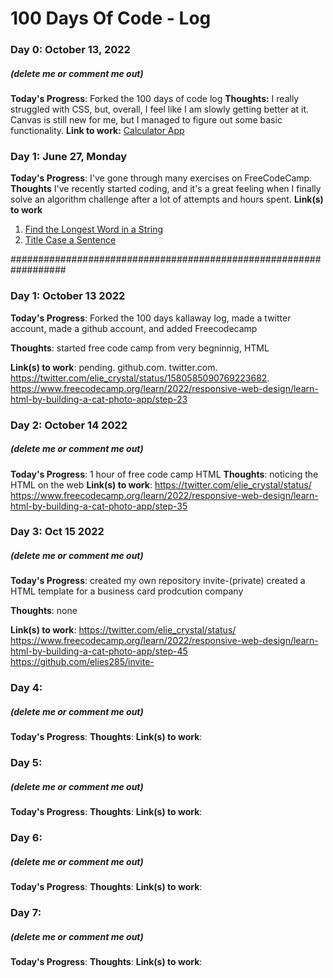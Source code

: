 # 100 Days Of Code - Log

### Day 0: October 13, 2022 
##### (delete me or comment me out)
**Today's Progress**: Forked the 100 days of code log
**Thoughts:** I really struggled with CSS, but, overall, I feel like I am slowly getting better at it. Canvas is still new for me, but I managed to figure out some basic functionality.
**Link to work:** [Calculator App](http://www.example.com)

### Day 1: June 27, Monday
**Today's Progress**: I've gone through many exercises on FreeCodeCamp.
**Thoughts** I've recently started coding, and it's a great feeling when I finally solve an algorithm challenge after a lot of attempts and hours spent.
**Link(s) to work**
1. [Find the Longest Word in a String](https://www.freecodecamp.com/challenges/find-the-longest-word-in-a-string)
2. [Title Case a Sentence](https://www.freecodecamp.com/challenges/title-case-a-sentence)

##################################################################

### Day 1: October 13 2022 
**Today's Progress**: Forked the 100 days kallaway log, made a twitter account, made a github account, and added Freecodecamp

**Thoughts**: started free code camp from very begninnig, HTML

**Link(s) to work**: pending. github.com. twitter.com. 
https://twitter.com/elie_crystal/status/1580585090769223682. 
https://www.freecodecamp.org/learn/2022/responsive-web-design/learn-html-by-building-a-cat-photo-app/step-23

### Day 2: October 14 2022
##### (delete me or comment me out)
**Today's Progress**: 1 hour of free code camp HTML 
**Thoughts**: noticing the HTML on the web
**Link(s) to work**: 
https://twitter.com/elie_crystal/status/
https://www.freecodecamp.org/learn/2022/responsive-web-design/learn-html-by-building-a-cat-photo-app/step-35


### Day 3: Oct 15 2022
##### (delete me or comment me out)
**Today's Progress**: 
created my own repository invite-(private)
created a HTML template for a business card prodcution company

**Thoughts**: none

**Link(s) to work**: 
https://twitter.com/elie_crystal/status/
https://www.freecodecamp.org/learn/2022/responsive-web-design/learn-html-by-building-a-cat-photo-app/step-45
https://github.com/elies285/invite-

### Day 4: 
##### (delete me or comment me out)
**Today's Progress**: 
**Thoughts**:
**Link(s) to work**: 

### Day 5: 
##### (delete me or comment me out)
**Today's Progress**: 
**Thoughts**:
**Link(s) to work**: 

### Day 6: 
##### (delete me or comment me out)
**Today's Progress**: 
**Thoughts**:
**Link(s) to work**: 

### Day 7: 
##### (delete me or comment me out)
**Today's Progress**: 
**Thoughts**:
**Link(s) to work**: 
